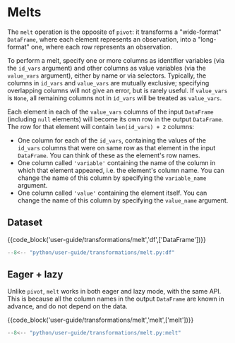 # Melts

The `melt` operation is the opposite of `pivot`: it transforms a "wide-format" `DataFrame`,
where each element represents an observation, into a "long-format" one, where
each row represents an observation.

To perform a melt, specify one or more columns as identifier variables (via the
`id_vars` argument) and other columns as value variables (via the `value_vars`
argument), either by name or via selectors. Typically, the columns in `id_vars`
and `value_vars` are mutually exclusive; specifying overlapping columns will
not give an error, but is rarely useful. If `value_vars` is `None`, all
remaining columns not in `id_vars` will be treated as `value_vars`.

Each element in each of the `value_vars` columns of the input `DataFrame`
(including `null` elements) will become its own row in the output `DataFrame`.
The row for that element will contain `len(id_vars) + 2` columns:

- One column for each of the `id_vars`, containing the values of the `id_vars`
  columns that were on same row as that element in the input `DataFrame`. You
  can think of these as the element's row names.
- One column called `'variable'` containing the name of the column in which
  that element appeared, i.e. the element's column name. You can change the
  name of this column by specifying the `variable_name` argument.
- One column called `'value'` containing the element itself. You can change the
  name of this column by specifying the `value_name` argument.

## Dataset

{{code_block('user-guide/transformations/melt','df',['DataFrame'])}}

```python exec="on" result="text" session="user-guide/transformations/melt"
--8<-- "python/user-guide/transformations/melt.py:df"
```

## Eager + lazy

Unlike `pivot`, `melt` works in both eager and lazy mode, with the same API.
This is because all the column names in the output `DataFrame` are known in
advance, and do not depend on the data.

{{code_block('user-guide/transformations/melt','melt',['melt'])}}

```python exec="on" result="text" session="user-guide/transformations/melt"
--8<-- "python/user-guide/transformations/melt.py:melt"
```
